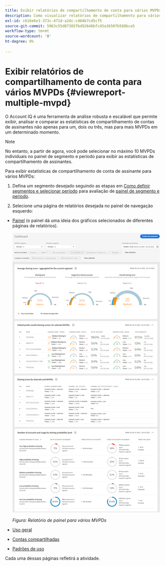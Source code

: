 ```yaml
---
title: Exibir relatórios de compartilhamento de conta para vários MVPDs
description: Como visualizar relatórios de compartilhamento para vários MVPDs.
exl-id: c616e6e1-373c-471d-a2dc-c484b7cd5cf5
source-git-commit: 5963c55d87385fbd92646bfc45a3650fb568bca5
workflow-type: tm+mt
source-wordcount: '0'
ht-degree: 0%

---
```


# Exibir relatórios de compartilhamento de conta para vários MVPDs {#viewreport-multiple-mvpd}

O Account IQ é uma ferramenta de análise robusta e escalável que permite exibir, analisar e comparar as estatísticas de compartilhamento de contas de assinantes não apenas para um, dois ou três, mas para mais MVPDs em um determinado momento.

>[!NOTE]
>
>No entanto, a partir de agora, você pode selecionar no máximo 10 MVPDs individuais no painel de segmento e período para exibir as estatísticas de compartilhamento de assinantes.

Para exibir estatísticas de compartilhamento de conta de assinante para vários MVPDs:

1. Defina um segmento desejado seguindo as etapas em [Como definir segmentos e selecionar período](/help/AccountIQ/howto-select-segment-timeframe.md) para avaliação de [painel de segmento e período](/help/AccountIQ/segments-timeframe.md).

1. Selecione uma página de relatórios desejada no painel de navegação esquerdo:

* [Painel](/help/AccountIQ/dashboard.md) (o painel dá uma ideia dos gráficos selecionados de diferentes páginas de relatórios).

   ![](assets/mult-mvpds-dashboard.png)

   *Figura: Relatório de painel para vários MVPDs*

* [Uso geral](/help/AccountIQ/general-usage-reports.md)

* [Contas compartilhadas](/help/AccountIQ/shared-acc-reports.md)

* [Padrões de uso](/help/AccountIQ/usage-patterns.md)

Cada uma dessas páginas refletirá a atividade.
